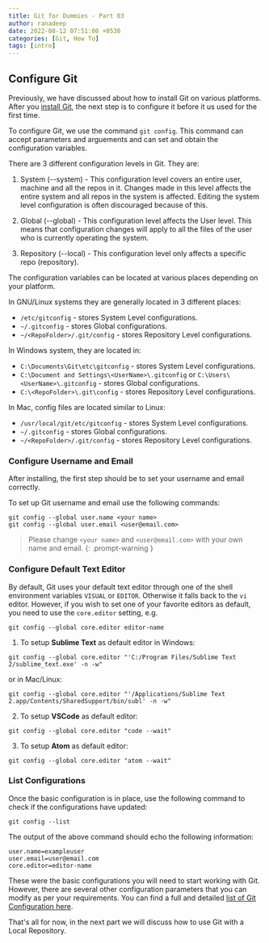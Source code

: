 ```yaml
---
title: Git for Dummies - Part 03
author: ranadeep
date: 2022-08-12 07:51:00 +0530
categories: [Git, How To]
tags: [intro]
---
```


## Configure Git

Previously, we have discussed about how to install Git on various platforms. After you [install Git](https://3point0.blog/posts/git-for-dummies-part-02/), the next step is to configure it before it us used for the first time.

To configure Git, we use the command `git config`. This command can accept parameters and arguements and can set and obtain the configuration variables.

There are 3 different configuration levels in Git. They are:

1. System (--system) - This configuration level covers an entire user, machine and all the repos in it. Changes made in this level affects the entire system and all repos in the system is affected. Editing the system level configuration is often discouraged because of this.

2. Global (--global) - This configuration level affects the User level. This means that configuration changes will apply to all the files of the user who is currently operating the system. 

3. Repository (--local) - This configuration level only affects a specific repo (repository). 

The configuration variables can be located at various places depending on your platform. 

In GNU/Linux systems they are generally located in 3 different places:

-   `/etc/gitconfig` -  stores System Level configurations.
-   `~/.gitconfig` - stores Global configurations.
-   `~/<RepoFolder>/.git/config` - stores Repository Level configurations.

In Windows system, they are located in:

-   `C:\Documents\Git\etc\gitconfig` - stores System Level configurations.
-   `C:\Document and Settings\<UserName>\.gitconfig` or `C:\Users\<UserName>\.gitconfig` - stores Global configurations.
-   `C:\<RepoFolder>\.git\config` - stores Repository Level configurations.

In Mac, config files are located similar to Linux:

-   `/usr/local/git/etc/gitconfig` - stores System Level configurations.
-   `~/.gitconfig` - stores Global configurations.
-   `~/<RepoFolder>/.git/config` - stores Repository Level configurations.

### Configure Username and Email

After installing, the first step should be to set your username and email correctly.

To set up Git username and email use the following commands:

```console
git config --global user.name <your name>
git config --global user.email <user@email.com> 
```
> Please change `<your name>` and `<user@email.com>` with your own name and email.
{: .prompt-warning }

### Configure Default Text Editor

By default, Git uses your default text editor through one of the shell environment variables `VISUAL` or `EDITOR`. Otherwise it falls back to the `vi` editor. However, if you wish to set one of your favorite editors as default, you need to use the `core.editor` setting, e.g.

```console
git config --global core.editor editor-name
```

1. To setup **Sublime Text** as default editor in Windows:

```console
git config --global core.editor "'C:/Program Files/Sublime Text 2/sublime_text.exe' -n -w"
```

or in Mac/Linux:

```console
git config --global core.editor "'/Applications/Sublime Text 2.app/Contents/SharedSupport/bin/subl' -n -w"
```

2. To setup **VSCode** as default editor:

```console
git config --global core.editor "code --wait"
```

3. To setup **Atom** as default editor:

```console
git config --global core.editor "atom --wait"
```

### List Configurations

Once the basic configuration is in place, use the following command to check if the configurations have updated:

```console
git config --list
```

The output of the above command should echo the following information:

```console
user.name=exampleuser
user.email=user@email.com
core.editor=editor-name
```

These were the basic configurations you will need to start working with Git. However, there are several other configuration parameters that you can modify as per your requirements. You can find a full and detailed [list of Git Configuration here](https://git-scm.com/book/en/v2/Customizing-Git-Git-Configuration).

That's all for now, in the next part we will discuss how to use Git with a Local Repository.




